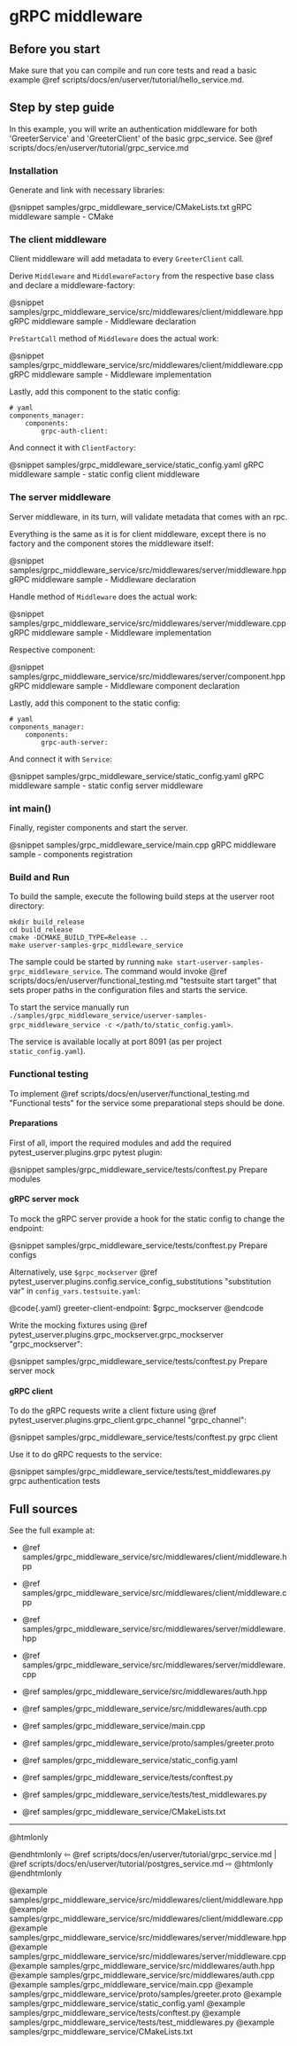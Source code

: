 # gRPC middleware

## Before you start

Make sure that you can compile and run core tests and read a basic example
@ref scripts/docs/en/userver/tutorial/hello_service.md.

## Step by step guide

In this example, you will write an authentication middleware for both
'GreeterService' and 'GreeterClient' of the basic grpc_service. 
See @ref scripts/docs/en/userver/tutorial/grpc_service.md

### Installation

Generate and link with necessary libraries:

@snippet samples/grpc_middleware_service/CMakeLists.txt  gRPC middleware sample - CMake

### The client middleware

Client middleware will add metadata to every `GreeterClient` call.

Derive `Middleware` and `MiddlewareFactory` from the respective base class and declare a middleware-factory:

@snippet samples/grpc_middleware_service/src/middlewares/client/middleware.hpp gRPC middleware sample - Middleware declaration

`PreStartCall` method of `Middleware` does the actual work:

@snippet samples/grpc_middleware_service/src/middlewares/client/middleware.cpp gRPC middleware sample - Middleware implementation

Lastly, add this component to the static config:

```
# yaml
components_manager:
    components:
        grpc-auth-client:
```

And connect it with `ClientFactory`:

@snippet samples/grpc_middleware_service/static_config.yaml gRPC middleware sample - static config client middleware


### The server middleware

Server middleware, in its turn, will validate metadata that comes with an rpc.

Everything is the same as it is for client middleware, except there is no
factory and the component stores the middleware itself:

@snippet samples/grpc_middleware_service/src/middlewares/server/middleware.hpp gRPC middleware sample - Middleware declaration

Handle method of `Middleware` does the actual work:

@snippet samples/grpc_middleware_service/src/middlewares/server/middleware.cpp gRPC middleware sample - Middleware implementation

Respective component:

@snippet samples/grpc_middleware_service/src/middlewares/server/component.hpp gRPC middleware sample - Middleware component declaration

Lastly, add this component to the static config:

```
# yaml
components_manager:
    components:
        grpc-auth-server:
```

And connect it with `Service`:

@snippet samples/grpc_middleware_service/static_config.yaml gRPC middleware sample - static config server middleware


### int main()

Finally, register components and start the server.

@snippet samples/grpc_middleware_service/main.cpp gRPC middleware sample - components registration


### Build and Run

To build the sample, execute the following build steps at the userver root
directory:

```
mkdir build_release
cd build_release
cmake -DCMAKE_BUILD_TYPE=Release ..
make userver-samples-grpc_middleware_service
```

The sample could be started by running
`make start-userver-samples-grpc_middleware_service`. The command would invoke
@ref scripts/docs/en/userver/functional_testing.md "testsuite start target" that sets proper
paths in the configuration files and starts the service.

To start the service manually run
`./samples/grpc_middleware_service/userver-samples-grpc_middleware_service -c </path/to/static_config.yaml>`.

The service is available locally at port 8091 (as per project `static_config.yaml`).


### Functional testing
To implement @ref scripts/docs/en/userver/functional_testing.md "Functional tests" for the
service some preparational steps should be done.


#### Preparations
First of all, import the required modules and add the required
pytest_userver.plugins.grpc pytest plugin:

@snippet samples/grpc_middleware_service/tests/conftest.py  Prepare modules


#### gRPC server mock

To mock the gRPC server provide a hook for the static config to change
the endpoint:

@snippet samples/grpc_middleware_service/tests/conftest.py  Prepare configs

Alternatively, use `$grpc_mockserver`
@ref pytest_userver.plugins.config.service_config_substitutions "substitution var"
in `config_vars.testsuite.yaml`:

@code{.yaml}
greeter-client-endpoint: $grpc_mockserver
@endcode

Write the mocking fixtures using @ref pytest_userver.plugins.grpc_mockserver.grpc_mockserver "grpc_mockserver":

@snippet samples/grpc_middleware_service/tests/conftest.py  Prepare server mock


#### gRPC client

To do the gRPC requests write a client fixture using
@ref pytest_userver.plugins.grpc_client.grpc_channel "grpc_channel":

@snippet samples/grpc_middleware_service/tests/conftest.py  grpc client

Use it to do gRPC requests to the service:

@snippet samples/grpc_middleware_service/tests/test_middlewares.py  grpc authentication tests


## Full sources

See the full example at:

* @ref samples/grpc_middleware_service/src/middlewares/client/middleware.hpp
* @ref samples/grpc_middleware_service/src/middlewares/client/middleware.cpp

* @ref samples/grpc_middleware_service/src/middlewares/server/middleware.hpp
* @ref samples/grpc_middleware_service/src/middlewares/server/middleware.cpp

* @ref samples/grpc_middleware_service/src/middlewares/auth.hpp
* @ref samples/grpc_middleware_service/src/middlewares/auth.cpp

* @ref samples/grpc_middleware_service/main.cpp
* @ref samples/grpc_middleware_service/proto/samples/greeter.proto
* @ref samples/grpc_middleware_service/static_config.yaml
* @ref samples/grpc_middleware_service/tests/conftest.py
* @ref samples/grpc_middleware_service/tests/test_middlewares.py
* @ref samples/grpc_middleware_service/CMakeLists.txt

----------

@htmlonly <div class="bottom-nav"> @endhtmlonly
⇦ @ref scripts/docs/en/userver/tutorial/grpc_service.md | @ref scripts/docs/en/userver/tutorial/postgres_service.md ⇨
@htmlonly </div> @endhtmlonly

@example samples/grpc_middleware_service/src/middlewares/client/middleware.hpp
@example samples/grpc_middleware_service/src/middlewares/client/middleware.cpp
@example samples/grpc_middleware_service/src/middlewares/server/middleware.hpp
@example samples/grpc_middleware_service/src/middlewares/server/middleware.cpp
@example samples/grpc_middleware_service/src/middlewares/auth.hpp
@example samples/grpc_middleware_service/src/middlewares/auth.cpp
@example samples/grpc_middleware_service/main.cpp
@example samples/grpc_middleware_service/proto/samples/greeter.proto
@example samples/grpc_middleware_service/static_config.yaml
@example samples/grpc_middleware_service/tests/conftest.py
@example samples/grpc_middleware_service/tests/test_middlewares.py
@example samples/grpc_middleware_service/CMakeLists.txt
